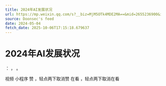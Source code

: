 ```yaml
---
title: 2024年AI发展状况
url: https://mp.weixin.qq.com/s?__biz=MjM5OTk4MDE2MA==&mid=2655236900&idx=2&sn=109dc91fbb6163cfe384e7ef0f8ae406
source: Doonsec's feed
date: 2024-05-04
fetch_date: 2025-10-06T17:15:18.679637
---
```


# 2024年AI发展状况

：
，
。

视频
小程序
赞
，轻点两下取消赞
在看
，轻点两下取消在看
